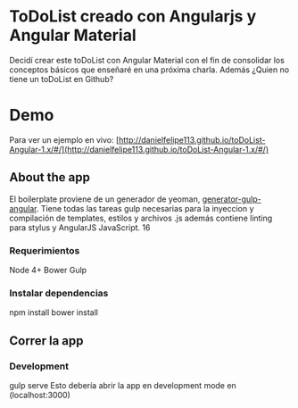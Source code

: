 # ToDoList creado con Angularjs y Angular Material

Decidí crear este toDoList con Angular Material con el fin de consolidar los conceptos básicos que enseñaré en una próxima charla. Además ¿Quien no tiene un toDoList en Github?

# Demo

Para ver un ejemplo en vivo: [http://danielfelipe113.github.io/toDoList-Angular-1.x/#/](http://danielfelipe113.github.io/toDoList-Angular-1.x/#/)

## About the app
El boilerplate proviene de un generador de yeoman, [generator-gulp-angular](https://github.com/Swiip/generator-gulp-angular). Tiene todas las tareas gulp necesarias para la inyeccion y compilación de templates, estilos y archivos .js además contiene linting para stylus y AngularJS JavaScript.
16  

### Requerimientos

Node 4+
Bower
Gulp

### Instalar dependencias

npm install
bower install

## Correr la app

### Development

gulp serve Esto debería abrir la app en development mode en (localhost:3000)
